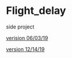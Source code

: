 # Flight_delay
side project

[verision 06/03/19](https://github.com/dongzhang84/Flight_delay/blob/master/Flight_Delay_ML_191214.ipynb)

[version 12/14/19](https://github.com/dongzhang84/Flight_delay/blob/master/Flight_Delay_ML_191214.ipynb)
